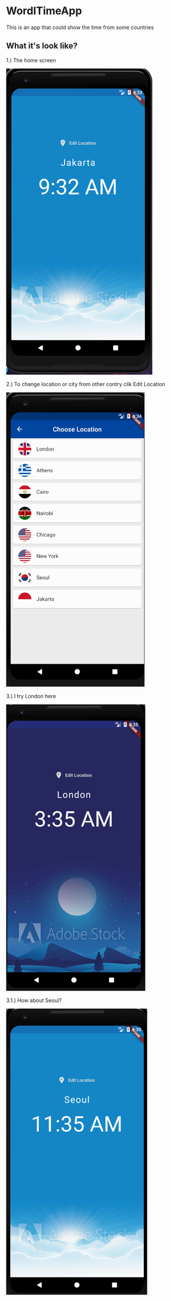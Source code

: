 # WordlTimeApp
This is an app that could show the time from some countries

## What it's look like?

1.) The home screen

![screenshot1](/img/1.png)

2.) To change location or city from other contry clik Edit Location

![screenshot2](/img/2.png)

3.) I try London here

![screenshot3](/img/3.png)

3.1.) How about Seoul?

![screenshot4](/img/4.png)
